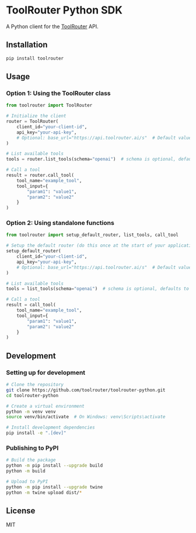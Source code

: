 # ToolRouter Python SDK

A Python client for the [ToolRouter](https://toolrouter.ai) API.

## Installation

```bash
pip install toolrouter
```

## Usage

### Option 1: Using the ToolRouter class

```python
from toolrouter import ToolRouter

# Initialize the client
router = ToolRouter(
    client_id="your-client-id",
    api_key="your-api-key",
    # Optional: base_url="https://api.toolrouter.ai/s"  # Default value shown
)

# List available tools
tools = router.list_tools(schema="openai")  # schema is optional, defaults to "openai"

# Call a tool
result = router.call_tool(
    tool_name="example_tool",
    tool_input={
        "param1": "value1",
        "param2": "value2"
    }
)
```

### Option 2: Using standalone functions

```python
from toolrouter import setup_default_router, list_tools, call_tool

# Setup the default router (do this once at the start of your application)
setup_default_router(
    client_id="your-client-id",
    api_key="your-api-key",
    # Optional: base_url="https://api.toolrouter.ai/s"  # Default value shown
)

# List available tools
tools = list_tools(schema="openai")  # schema is optional, defaults to "openai"

# Call a tool
result = call_tool(
    tool_name="example_tool",
    tool_input={
        "param1": "value1",
        "param2": "value2"
    }
)
```

## Development

### Setting up for development

```bash
# Clone the repository
git clone https://github.com/toolrouter/toolrouter-python.git
cd toolrouter-python

# Create a virtual environment
python -m venv venv
source venv/bin/activate  # On Windows: venv\Scripts\activate

# Install development dependencies
pip install -e ".[dev]"
```

### Publishing to PyPI

```bash
# Build the package
python -m pip install --upgrade build
python -m build

# Upload to PyPI
python -m pip install --upgrade twine
python -m twine upload dist/*
```

## License

MIT 